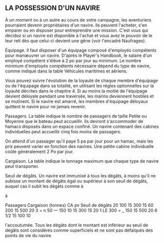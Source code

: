## LA POSSESSION D'UN NAVIRE

À un moment ou à un autre au cours de votre campagne, les
aventuriers pourraient devenir propriétaires d'un navire.
Ils peuvent l'acheter, s'en emparer ou en disposer pour
entreprendre une mission. C'est vous qui décidez si un navire
est disponible à l'achat et vous avez le pouvoir de le leur reti
dès que celui-ci devient une gêne (voir l'encadré Naufrages).

Équipage. Il faut disposer d'un équipage composé
d'employés compétents pour manœuvrer un navire. D'après
le Player's Handbook, le salaire d'un employé compétent
s'élève à 2 po par jour au minimum. Le nombre minimum
d'employés compétents nécessaire dépend du type de navire,
comme indiqué dans la table Véhicules maritimes et aériens.

Vous pouvez suivre l'évolution de la loyauté de chaque
membre d'équipage ou de l'équipage dans sa totalité, en
utilisant les règles optionnelles sur la loyauté décrites dans
le chapitre 4. Si au moins la moitié de l'équipage devient
déloyale pendant une traversée, les marins deviennent
hostiles et se mutinent. Si le navire est amarré, les membres
d'équipage déloyaux quittent le navire pour ne jamais revenir.

Passagers. La table indique le nombre de passagers de
taille Petite ou Moyenne que le bateau peut accueillir. Ils
devront s'accommoder de hamacs disposés dans un espace
confiné. Un navire contenant des cabines individuelles peut
accueillir cinq fois moins de passagers.

On attend d'un passager qu'il paye 5 pa par jour pour
un hamac, mais les prix peuvent varier en fonction des
navires. Une petite cabine individuelle coûte généralement 2
Po par jour.

Cargaison. La table indique le tonnage maximum que
chaque type de navire peut transporter.

Seuil de dégâts. Un navire est immunisé à tous les dégâts, à
moins qu'il ne subisse un montant de dégâts égal ou supérieur
à son seuil de dégâts, auquel cas il subit les dégâts comme à

à

Passagers Cargaison (tonnes) CA pv Seuil de dégâts
20 100 15 300 15
60 200 15 500 20
3 = n 50 —
150 10 15 300 15
20 1 LE 300 =
_ 150 15 500 20
6 1/2 15 100 10

l'accoutumée. Tous les dégâts dont le montant est inférieur au
seuil de dégâts sont considérés comme superficiels et ne sont
pas défalqués des points de vie du navire.
